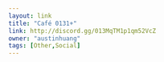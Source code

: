 ```yaml
---
layout: link
title: "Café 0131+"
link: http://discord.gg/013MqTM1p1qm52VcZ
owner: "austinhuang"
tags: [Other,Social]
---
```

